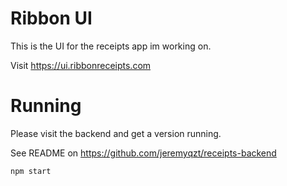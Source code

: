 # Ribbon UI
This is the UI for the receipts app im working on.

Visit https://ui.ribbonreceipts.com

# Running
Please visit the backend and get a version running.

See README on https://github.com/jeremyqzt/receipts-backend

```
npm start
```
